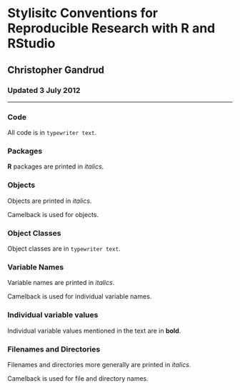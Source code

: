 # Stylisitc Conventions for Reproducible Research with R and RStudio

## Christopher Gandrud

### Updated 3 July 2012

---

### Code 

All code is in `typewriter text`.

### Packages 

**R** packages are printed in *italics*.

### Objects

Objects are printed in *italics*.

Camelback is used for objects.

### Object Classes

Object classes are in `typewriter text`.

### Variable Names

Variable names are printed in *italics*.

Camelback is used for individual variable names.

### Individual variable values

Individual variable values mentioned in the text are in **bold**.

### Filenames and Directories

Filenames and directories more generally are printed in *italics*.

Camelback is used for file and directory names.




